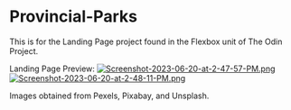 # Provincial-Parks

This is for the Landing Page project found in the Flexbox unit of The Odin Project.

Landing Page Preview:
[![Screenshot-2023-06-20-at-2-47-57-PM.png](https://i.postimg.cc/sD7jBqyN/Screenshot-2023-06-20-at-2-47-57-PM.png)](https://postimg.cc/jLq0m8DH)
[![Screenshot-2023-06-20-at-2-48-11-PM.png](https://i.postimg.cc/hjQFkQt5/Screenshot-2023-06-20-at-2-48-11-PM.png)](https://postimg.cc/qhrZnRns)

Images obtained from Pexels, Pixabay, and Unsplash.
